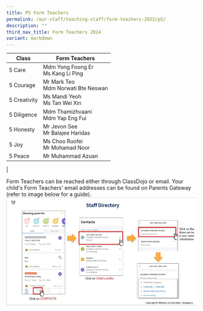 ```yaml
---
title: P5 Form Teachers
permalink: /our-staff/teaching-staff/form-teachers-2022/p5/
description: ""
third_nav_title: Form Teachers 2024
variant: markdown
---
```

| Class| Form Teachers | 
| -------- | -------- |
| 5 Care | Mdm Yong Foong Er <br> Ms Kang Li Ping |
| 5 Courage | Mr Mark Teo <br>Mdm Norwati Bte Neswan |
| 5 Creativity | Ms Mandi Yeoh <br>Ms Tan Wei Xin |
| 5 Diligence | Mdm Thamizhvaani <br>Mdm Yap Eng Fui |
| 5 Honesty | Mr Jevon See <br> Mr Balajee Haridas | 
| 5 Joy | Ms Choo Ruofei <br> Mr Mohamad Noor | 
| 5 Peace | Mr Muhammad Azuan  | 
|

Form Teachers can be reached either through ClassDojo or email. Your child's Form Teachers' email addresses can be found on Parents Gateway (refer to image below for a guide).
![](/images/PG-contacts2.jpg)
